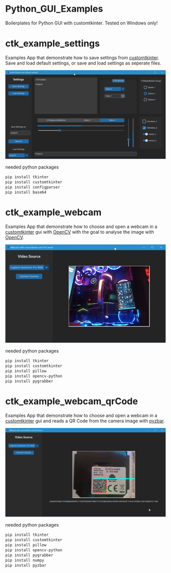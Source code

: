 # Python_GUI_Examples
Boilerplates for Python GUI with customtkinter. Tested on Windows only!

# ctk_example_settings

Examples App that demonstrate how to save settings from [customtkinter](https://github.com/TomSchimansky/CustomTkinter). Save and load default settings, or save and load settings as seperate files.

![ctk_example_settings](doc/images/ctk_example_settings.png)

needed python packages
```shell
pip install tkinter
pip install customtkinter
pip install configparser
pip install base64
```

# ctk_example_webcam

Examples App that demonstrate how to choose and open a webcam in a [customtkinter](https://github.com/TomSchimansky/CustomTkinter) gui with [OpenCV](https://github.com/opencv/opencv) with the goal to analyse the image with [OpenCV](https://github.com/opencv/opencv). 

![ctk_example_settings](doc/images/ctk_example_webcam.png)

needed python packages
```shell
pip install tkinter
pip install customtkinter
pip install pillow
pip install opencv-python
pip install pygrabber
```

# ctk_example_webcam_qrCode

Examples App that demonstrate how to choose and open a webcam in a [customtkinter](https://github.com/TomSchimansky/CustomTkinter) gui and reads a QR Code from the camera image with [pyzbar](https://pypi.org/project/pyzbar/).

![ctk_example_settings](doc/images/ctk_example_webcam_qrCode.png)

needed python packages
```shell
pip install tkinter
pip install customtkinter
pip install pillow
pip install opencv-python
pip install pygrabber
pip install numpy
pip install pyzbar
```